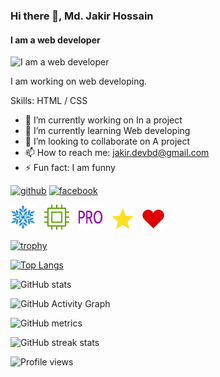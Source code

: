 ### Hi there 👋, Md. Jakir Hossain
#### I am a web developer
![I am a web developer](https://i.ibb.co.com/C5jcnB0c/Githubbg.png)

I am working on web developing.

Skills: HTML / CSS

- 🔭 I’m currently working on In a project 
- 🌱 I’m currently learning Web developing 
- 👯 I’m looking to collaborate on A project 
- 📫 How to reach me: jakir.devbd@gmail.com 
- ⚡ Fun fact: I am funny 


[<img src='https://cdn.jsdelivr.net/npm/simple-icons@3.0.1/icons/github.svg' alt='github' height='40'>](https://github.com/Jakirhossain80)  [<img src='https://cdn.jsdelivr.net/npm/simple-icons@3.0.1/icons/facebook.svg' alt='facebook' height='40'>](https://www.facebook.com/jakir.hossain.50364592)  

<a href='https://archiveprogram.github.com/'><img src='https://raw.githubusercontent.com/acervenky/animated-github-badges/master/assets/acbadge.gif' width='40' height='40'></a> <a href='https://docs.github.com/en/developers'><img src='https://raw.githubusercontent.com/acervenky/animated-github-badges/master/assets/devbadge.gif' width='40' height='40'></a> <a href='https://github.com/pricing'><img src='https://raw.githubusercontent.com/acervenky/animated-github-badges/master/assets/pro.gif' width='40' height='40'></a> <a href='https://stars.github.com/'><img src='https://raw.githubusercontent.com/acervenky/animated-github-badges/master/assets/starbadge.gif' width='35' height='35'></a> <a href='https://docs.github.com/en/github/supporting-the-open-source-community-with-github-sponsors'><img src='https://raw.githubusercontent.com/acervenky/animated-github-badges/master/assets/sponsorbadge.gif' width='35' height='35'></a> 

[![trophy](https://github-profile-trophy.vercel.app/?username=Jakirhossain80)](https://github.com/ryo-ma/github-profile-trophy)

[![Top Langs](https://github-readme-stats.vercel.app/api/top-langs/?username=Jakirhossain80)](https://github.com/anuraghazra/github-readme-stats)

![GitHub stats](https://github-readme-stats.vercel.app/api?username=Jakirhossain80&show_icons=true&count_private=true)  

![GitHub Activity Graph](https://activity-graph.herokuapp.com/graph?username=Jakirhossain80)  

![GitHub metrics](https://metrics.lecoq.io/Jakirhossain80)  

![GitHub streak stats](https://streak-stats.demolab.com/?user=Jakirhossain80)  

![Profile views](https://gpvc.arturio.dev/Jakirhossain80)  
